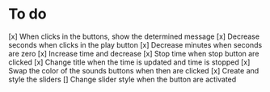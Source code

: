 # To do

[x] When clicks in the buttons, show the determined message
[x] Decrease seconds when clicks in the play button
[x] Decrease minutes when seconds are zero
[x] Increase time and decrease
[x] Stop time when stop button are clicked
[x] Change title when the time is updated and time is stopped
[x] Swap the color of the sounds buttons when then are clicked
[x] Create and style the sliders
[] Change slider style when the button are activated
